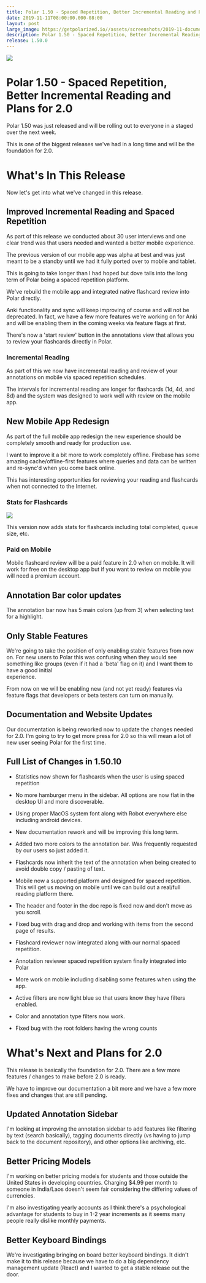 ```yaml
---
title: Polar 1.50 - Spaced Repetition, Better Incremental Reading and Plans for 2.0
date: 2019-11-11T08:00:00.000-08:00
layout: post
large_image: https://getpolarized.io//assets/screenshots/2019-11-document-view.png
description: Polar 1.50 - Spaced Repetition, Better Incremental Reading and Plans for 2.0
release: 1.50.0
---
```


<img class="img-fluid border border-dark rounded" src="https://getpolarized.io//assets/screenshots/2019-11-document-view.png">

# Polar 1.50 - Spaced Repetition, Better Incremental Reading and Plans for 2.0

Polar 1.50 was just released and will be rolling out to everyone in a staged over the next week.

This is one of the biggest releases we've had in a long time and will be the foundation for 2.0. 

# What's In This Release

Now let's get into what we've changed in this release.

## Improved Incremental Reading and Spaced Repetition

As part of this release we conducted about 30 user interviews and one clear trend was that users needed and wanted a
better mobile experience. 

The previous version of our mobile app was alpha at best and was just meant to be a standby until we had it fully ported
over to mobile and tablet.

This is going to take longer than I had hoped but dove tails into the long term of Polar being a spaced repetition platform.

We've rebuild the mobile app and integrated native flashcard review into Polar directly.

Anki functionality and sync will keep improving of course and will not be deprecated.  In fact, we have a few more 
features we're working on for Anki and will be enabling them in the coming weeks via feature flags at first.

There's now a 'start review' button in the annotations view that allows you to review your flashcards directly in Polar.

### Incremental Reading

As part of this we now have incremental reading and review of your annotations on mobile via spaced repetition schedules.

The intervals for incremental reading are longer for flashcards (1d, 4d, and 8d) and the system was designed to work
well with review on the mobile app.

## New Mobile App Redesign

As part of the full mobile app redesign the new experience should be completely smooth and ready for production use.

I want to improve it a bit more to work completely offline.  Firebase has some amazing cache/offline-first features 
where queries and data can be written and re-sync'd when you come back online.

This has interesting opportunities for reviewing your reading and flashcards when not connected to the Internet. 

### Stats for Flashcards 

<img class="img-fluid border border-dark rounded" src="https://i.imgur.com/rjhlQLY.png">

This version now adds stats for flashcards including total completed, queue size, etc.

### Paid on Mobile

Mobile flashcard review will be a paid feature in 2.0 when on mobile.  It will work for free on the desktop app
but if you want to review on mobile you will need a premium account.

## Annotation Bar color updates

The annotation bar now has 5 main colors (up from 3) when selecting text for a highlight.

## Only Stable Features

We're going to take the position of only enabling stable features from now on. For new users to Polar this was confusing
when they would see something like groups (even if it had a 'beta' flag on it) and I want them to have a good initial  
experience.

From now on we will be enabling new (and not yet ready) features via feature flags that developers or beta testers 
can turn on manually.

## Documentation and Website Updates

Our documentation is being reworked now to update the changes needed for 2.0.  I'm going to try to get more press for 
2.0 so this will mean a lot of new user seeing Polar for the first time.

## Full List of Changes in 1.50.10

- Statistics now shown for flashcards when the user is using spaced repetition 

- No more hamburger menu in the sidebar.  All options are now flat in the desktop UI and more discoverable.

- Using proper MacOS system font along with Robot everywhere else including android devices.  

- New documentation rework and will be improving this long term.

- Added two more colors to the annotation bar. Was frequently requested by our users so just added it.

- Flashcards now inherit the text of the annotation when being created to avoid double copy / pasting of text.

- Mobile now a supported platform and designed for spaced repetition.  This will get us moving on mobile until
  we can build out a real/full reading platform there.

- The header and footer in the doc repo is fixed now and don't move as you scroll. 

- Fixed bug with drag and drop and working with items from the second page of results.

- Flashcard reviewer now integrated along with our normal spaced repetition.
 
- Annotation reviewer spaced repetition system finally integrated into Polar

- More work on mobile including disabling some features when using the app.

- Active filters are now light blue so that users know they have filters enabled.

- Color and annotation type filters now work.

- Fixed bug with the root folders having the wrong counts

# What's Next and Plans for 2.0  

This release is basically the foundation for 2.0.  There are a few more features / changes to make before 2.0 is ready. 

We have to improve our documentation a bit more and we have a few more fixes and changes that are still pending.

## Updated Annotation Sidebar

I'm looking at improving the annotation sidebar to add features like filtering by text (search basically), tagging documents
directly (vs having to jump back to the document repository), and other options like archiving, etc.  

## Better Pricing Models

I'm working on better pricing models for students and those outside the United States in developing countries.  Charging
$4.99 per month to someone in India/Laos doesn't seem fair considering the differing values of currencies.

I'm also investigating yearly accounts as I think there's a psychological advantage for students to buy in 1-2 year 
increments as it seems many people really dislike monthly payments. 

## Better Keyboard Bindings

We're investigating bringing on board better keyboard bindings.  It didn't make it to this release because we have to
do a big dependency management update (React) and I wanted to get a stable release out the door.
